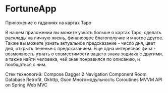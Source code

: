 # FortuneApp
Приложение о гаданиях на картах Таро

В нашем приложении вы можете узнать больше о картах Таро, сделать расклады на личную жизнь, финансовое благополучие и многое другое. Также вы можете узнать актуальное предсказание - число дня, цвет дня, открыть печенье с предсказанием.
Еще одна интересная фича - возможность узнать о совместимости вашего знака зодиака с другими, а также найти человека, чей знак  понравился по описанию, и пообщаться с ним.

Стек технологий:
Compose
Dagger 2
Navigation Component
Room Database
Retrofit, Okhttp, Gson
Многомодульность
Coroutines
MVVM
API on Spring Web MVC


